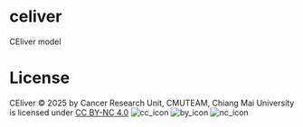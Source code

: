# celiver
CEliver model 





# License
CEliver © 2025 by Cancer Research Unit, CMUTEAM, Chiang Mai University is licensed under <a href="https://creativecommons.org/licenses/by-nc/4.0/">CC BY-NC 4.0</a> ![cc_icon](https://mirrors.creativecommons.org/presskit/icons/cc.svg) ![by_icon](https://mirrors.creativecommons.org/presskit/icons/by.svg) ![nc_icon](https://mirrors.creativecommons.org/presskit/icons/nc.svg) 
